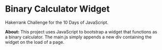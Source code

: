 # Binary Calculator Widget
Hakerrank Challenge for the 10 Days of JavaScript.

**About:** This project uses JavaScript to bootstrap a widget that functions as a binary calculator. The main.js simply appends a new div containing the widget on the load of a page.


